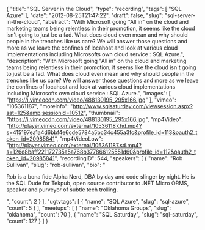 {
  "title": "SQL Server in the Cloud",
  "type": "recording",
  "tags": [
    "SQL Azure"
  ],
  "date": "2012-08-25T21:47:22",
  "draft": false,
  "slug": "sql-server-in-the-cloud",
  "abstract": "With Microsoft going \"All in\" on the cloud and marketing teams being relentless in their promotion, it seems like the cloud isn't going to just be a fad. What does cloud even mean and why should people in the trenches like us care? We will answer those questions and more as we leave the confines of locahost and look at various cloud implementations including Microsofts own cloud service : SQL Azure.",
  "description": "With Microsoft going \"All in\" on the cloud and marketing teams being relentless in their promotion, it seems like the cloud isn't going to just be a fad. What does cloud even mean and why should people in the trenches like us care? We will answer those questions and more as we leave the confines of locahost and look at various cloud implementations including Microsofts own cloud service : SQL Azure.",
  "images": [
    "https://i.vimeocdn.com/video/488130195_295x166.jpg"
  ],
  "vimeo": "105361187",
  "moreinfo": "http://www.sqlsaturday.com/viewsession.aspx?sat=125&amp;sessionid=10512",
  "thumbnail": "https://i.vimeocdn.com/video/488130195_295x166.jpg",
  "mp4Video": "http://player.vimeo.com/external/105361187.hd.mp4?s=415197ea1a4d6bbf4e6cde5784a5bc34c455a3fc&profile_id=113&oauth2_token_id=20985841",
  "mp4VideoLow": "http://player.vimeo.com/external/105361187.sd.mp4?s=126e8baff221172735a5a768b377866125551d60&profile_id=112&oauth2_token_id=20985841",
  "recordingID": 544,
  "speakers": [
    {
      "name": "Rob Sullivan",
      "slug": "rob-sullivan",
      "bio": "<p>Rob is a bona fide Alpha Nerd, DBA by day and code slinger by night. He is the SQL Dude for Tekpub, open source contributor to .NET Micro ORMS, speaker and purveyor of subtle tech trolling. </p>",
      "count": 2
    }
  ],
  "ugtvtags": [
    {
      "name": "SQL Azure",
      "slug": "sql-azure",
      "count": 5
    }
  ],
  "meetups": [
    {
      "name": "Oklahoma Groups",
      "slug": "oklahoma",
      "count": 70
    },
    {
      "name": "SQL Saturday",
      "slug": "sql-saturday",
      "count": 127
    }
  ]
}